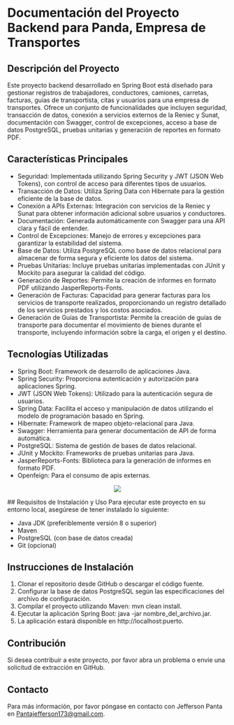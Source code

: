 # Documentación del Proyecto Backend para Panda, Empresa de Transportes

## Descripción del Proyecto
Este proyecto backend desarrollado en Spring Boot está diseñado para gestionar registros de trabajadores, conductores, camiones, carretas, facturas, guias de transportista, citas y usuarios para una empresa de transportes. Ofrece un conjunto de funcionalidades que incluyen seguridad, transacción de datos, conexión a servicios externos de la Reniec y Sunat, documentación con Swagger, control de excepciones, acceso a base de datos PostgreSQL, pruebas unitarias y generación de reportes en formato PDF.

## Características Principales
- Seguridad: Implementada utilizando Spring Security y JWT (JSON Web Tokens), con control de acceso para diferentes tipos de usuarios.
- Transacción de Datos: Utiliza Spring Data con Hibernate para la gestión eficiente de la base de datos.
- Conexión a APIs Externas: Integración con servicios de la Reniec y Sunat para obtener información adicional sobre usuarios y conductores.
- Documentación: Generada automáticamente con Swagger para una API clara y fácil de entender.
- Control de Excepciones: Manejo de errores y excepciones para garantizar la estabilidad del sistema.
- Base de Datos: Utiliza PostgreSQL como base de datos relacional para almacenar de forma segura y eficiente los datos del sistema.
- Pruebas Unitarias: Incluye pruebas unitarias implementadas con JUnit y Mockito para asegurar la calidad del código.
- Generación de Reportes: Permite la creación de informes en formato PDF utilizando JasperReports-Fonts.
- Generación de Facturas: Capacidad para generar facturas para los servicios de transporte realizados, proporcionando un registro detallado de los servicios prestados y los costos asociados.
- Generación de Guías de Transportista: Permite la creación de guías de transporte para documentar el movimiento de bienes durante el transporte, incluyendo información sobre la carga, el origen y el destino.
## Tecnologías Utilizadas
- Spring Boot: Framework de desarrollo de aplicaciones Java.
- Spring Security: Proporciona autenticación y autorización para aplicaciones Spring.
- JWT (JSON Web Tokens): Utilizado para la autenticación segura de usuarios.
- Spring Data: Facilita el acceso y manipulación de datos utilizando el modelo de programación basado en Spring.
- Hibernate: Framework de mapeo objeto-relacional para Java.
- Swagger: Herramienta para generar documentación de API de forma automática.
- PostgreSQL: Sistema de gestión de bases de datos relacional.
- JUnit y Mockito: Frameworks de pruebas unitarias para Java.
- JasperReports-Fonts: Biblioteca para la generación de informes en formato PDF.
- Openfeign: Para el consumo de apis externas.
<p align="center">
  <a href="https://skillicons.dev">
    <img src="https://skillicons.dev/icons?i=java,spring,idea,postgres,postman,docker,git&perline=14" />
  </a>
</p>
## Requisitos de Instalación y Uso
Para ejecutar este proyecto en su entorno local, asegúrese de tener instalado lo siguiente:

- Java JDK (preferiblemente versión 8 o superior)
- Maven
- PostgreSQL (con base de datos creada)
- Git (opcional)
## Instrucciones de Instalación
1. Clonar el repositorio desde GitHub o descargar el código fuente.
2. Configurar la base de datos PostgreSQL según las especificaciones del archivo de configuración.
3. Compilar el proyecto utilizando Maven: mvn clean install.
4. Ejecutar la aplicación Spring Boot: java -jar nombre_del_archivo.jar.
5. La aplicación estará disponible en http://localhost:puerto.
## Contribución
Si desea contribuir a este proyecto, por favor abra un problema o envíe una solicitud de extracción en GitHub.


## Contacto
Para más información, por favor póngase en contacto con Jefferson Panta en Pantajefferson173@gmail.com.
